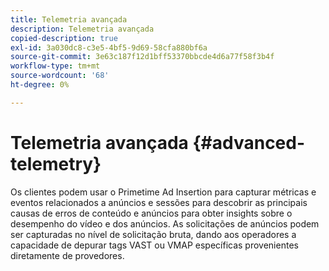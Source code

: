 ```yaml
---
title: Telemetria avançada
description: Telemetria avançada
copied-description: true
exl-id: 3a030dc8-c3e5-4bf5-9d69-58cfa880bf6a
source-git-commit: 3e63c187f12d1bff53370bbcde4d6a77f58f3b4f
workflow-type: tm+mt
source-wordcount: '68'
ht-degree: 0%

---
```


# Telemetria avançada {#advanced-telemetry}

Os clientes podem usar o Primetime Ad Insertion para capturar métricas e eventos relacionados a anúncios e sessões para descobrir as principais causas de erros de conteúdo e anúncios para obter insights sobre o desempenho do vídeo e dos anúncios.  As solicitações de anúncios podem ser capturadas no nível de solicitação bruta, dando aos operadores a capacidade de depurar tags VAST ou VMAP específicas provenientes diretamente de provedores.
